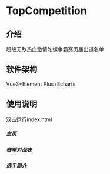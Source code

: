 # TopCompetition

## 介绍
超级无敌热血激情陀螺争霸赛历届出道名单

## 软件架构
Vue3+Element Plus+Echarts

## 使用说明
双击运行index.html

##### 主页

##### 赛季对战表

##### 选手简介
